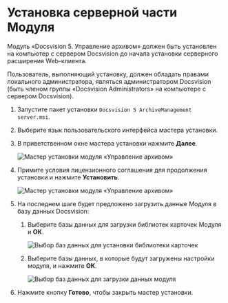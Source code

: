# Установка серверной части Модуля

Модуль «Docsvision 5. Управление архивом» должен быть установлен на компьютер с сервером Docsvision до начала установки серверного расширения Web-клиента.

Пользователь, выполняющий установку, должен обладать правами локального администратора, являться администратором Docsvision (быть членом группы «Docsvision Administrators» на компьютере с сервером Docsvision).

1. Запустите пакет установки `Docsvision 5 ArchiveManagement server.msi`.

2. Выберите язык пользовательского интерфейса мастера установки. 

3. В приветственном окне мастера установки нажмите **Далее**.

   ![Мастер установки модуля «Управление архивом»](img/install_1.png "Мастер установки модуля «Управление архивом»")

4. Примите условия лицензионного соглашения для продолжения установки и нажмите **Установить**.

   ![Мастер установки модуля «Управление архивом»](img/install_2.png "Мастер установки модуля «Управление архивом»")

5. На последнем шаге будет предложено загрузить данные Модуля в базу данных Docsvision:

   1. Выберите базы данных для загрузки библиотек карточек Модуля и **ОК**.

      ![Выбор баз данных для установки библиотеки карточек](img/install_db.png "Выбор баз данных для установки библиотеки карточек")

   2. Выберите базы данных, в которые будут загружены настройки модуля, и нажмите **ОК**.

      ![Выбор баз данных для загрузки данных модуля](img/install_data.png "Выбор баз данных для загрузки данных модуля")

6. Нажмите кнопку **Готово**, чтобы закрыть мастер установки.